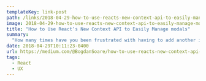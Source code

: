 ```yaml
---
templateKey: link-post
path: /links/2018-04-29-how-to-use-reacts-new-context-api-to-easily-manage-modals
image: 2018-04-29-how-to-use-reacts-new-context-api-to-easily-manage-modals.png
title: "How to Use React’s New Context API to Easily Manage modals"
summary:
  "How many times have you been frustrated with having to add another item in your React state along with 2 functions for opening and closing a modal ? Not to mention if you have multiple modals or you need to send them different params based on a user’s action.  From React 16."
date: 2018-04-29T10:11:23-0400
url: https://medium.com/@BogdanSoare/how-to-use-reacts-new-context-api-to-easily-manage-modals-2ae45c7def81
tags:
  - React
  - UX
---
```

